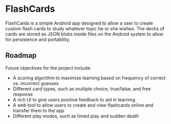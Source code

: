 # FlashCards
FlashCards is a simple Android app designed to allow a user to create custom flash cards to study whatever topic he or she wishes.
The decks of cards are stored as JSON blobs inside files on the Android system to allow for persistence and portability.


## Roadmap
Future objectives for the project include:
  * A scoring algorithm to maximize learning based on frequency of correct vs. incorrect guesses
  * Different card types, such as multiple choice, true/false, and free response
  * A rich UI to give users positive feedback to aid in learning
  * A web tool to allow users to create and view flashcards online and transfer them to the app
  * Different play modes, such as timed play and sudden death

